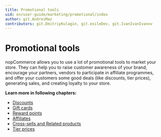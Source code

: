 ```yaml
---
title: Promotional tools
uid: en/user-guide/marketing/promotional/index
author: git.AndreiMaz
contributors: git.DmitriyKulagin, git.exileDev, git.IvanIvanIvanov
---
```

# Promotional tools

nopCommerce allows you to use a lot of promotional tools to market your store. They can help you to raise customer awareness of your brand, encourage your partners, vendors to participate in affiliate programmes, and offer your customers some good deals (like discounts, tier prices), generating sales, and creating loyalty to your store.

**Learn more in following chapters:**

- [Discounts](xref:en/user-guide/marketing/promotional/discounts/index)
- [Gift cards](xref:en/user-guide/marketing/promotional/gift-cards)
- [Reward points](xref:en/user-guide/marketing/promotional/reward-points)
- [Affiliates](xref:en/user-guide/marketing/promotional/affiliates)
- [Cross-sells and Related products](xref:en/user-guide/marketing/promotional/cross-sells-related-products)
- [Tier prices](xref:en/user-guide/marketing/promotional/tier-prices)
